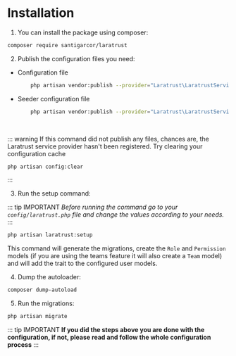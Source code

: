 # Installation

1. You can install the package using composer:
```bash
composer require santigarcor/laratrust
```

2. Publish the configuration files you need:

* Configuration file
    ```bash
        php artisan vendor:publish --provider="Laratrust\LaratrustServiceProvider" --tag="config"   
    ```
  
* Seeder configuration file
    ```bash
        php artisan vendor:publish --provider="Laratrust\LaratrustServiceProvider" --tag="seeder"
    ```
  <br>

::: warning
If this command did not publish any files, chances are, the Laratrust service provider hasn't been registered. Try clearing your configuration cache
```bash
php artisan config:clear
```
:::

3. Run the setup command:

::: tip IMPORTANT
**Before running the command go to your* `config/laratrust.php` *file and change the values according to your needs.**
:::

```bash
php artisan laratrust:setup
```

This command will generate the migrations, create the `Role` and `Permission` models (if you are using the teams feature it will also create a `Team` model) and will add the trait to the configured user models.

4. Dump the autoloader:
```bash
composer dump-autoload
```

5. Run the migrations:
```bash
php artisan migrate
```

::: tip IMPORTANT
**If you did the steps above you are done with the configuration, if not, please read and follow the whole configuration process**
:::
